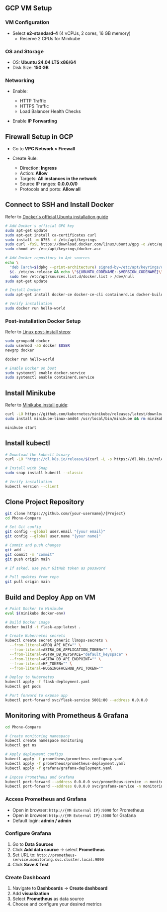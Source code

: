 ## GCP VM Setup

### VM Configuration

* Select **e2-standard-4** (4 vCPUs, 2 cores, 16 GB memory)
  * Reserve 2 CPUs for Minikube

### OS and Storage

* OS: **Ubuntu 24.04 LTS x86/64**
* Disk Size: **150 GB**

### Networking

* Enable:

  * HTTP Traffic
  * HTTPS Traffic
  * Load Balancer Health Checks
* Enable **IP Forwarding**

## Firewall Setup in GCP

* Go to **VPC Network > Firewall**
* Create Rule:

  * Direction: **Ingress**
  * Action: **Allow**
  * Targets: **All instances in the network**
  * Source IP ranges: **0.0.0.0/0**
  * Protocols and ports: **Allow all**

## Connect to SSH and Install Docker

Refer to [Docker's official Ubuntu installation guide](https://docs.docker.com/engine/install/ubuntu/)

```bash
# Add Docker's official GPG key
sudo apt-get update
sudo apt-get install ca-certificates curl
sudo install -m 0755 -d /etc/apt/keyrings
sudo curl -fsSL https://download.docker.com/linux/ubuntu/gpg -o /etc/apt/keyrings/docker.asc
sudo chmod a+r /etc/apt/keyrings/docker.asc

# Add Docker repository to Apt sources
echo \
  "deb [arch=$(dpkg --print-architecture) signed-by=/etc/apt/keyrings/docker.asc] https://download.docker.com/linux/ubuntu \
  $(. /etc/os-release && echo \"${UBUNTU_CODENAME:-$VERSION_CODENAME}\") stable" | \
  sudo tee /etc/apt/sources.list.d/docker.list > /dev/null
sudo apt-get update

# Install Docker
sudo apt-get install docker-ce docker-ce-cli containerd.io docker-buildx-plugin docker-compose-plugin

# Verify installation
sudo docker run hello-world
```

### Post-installation Docker Setup

Refer to [Linux post-install steps](https://docs.docker.com/engine/install/linux-postinstall/):

```bash
sudo groupadd docker
sudo usermod -aG docker $USER
newgrp docker

docker run hello-world

# Enable Docker on boot
sudo systemctl enable docker.service
sudo systemctl enable containerd.service
```

## Install Minikube

Refer to [Minikube install guide](https://minikube.sigs.k8s.io/docs/start/):

```bash
curl -LO https://github.com/kubernetes/minikube/releases/latest/download/minikube-linux-amd64
sudo install minikube-linux-amd64 /usr/local/bin/minikube && rm minikube-linux-amd64

minikube start
```

## Install kubectl

```bash
# Download the kubectl binary
curl -LO "https://dl.k8s.io/release/$(curl -L -s https://dl.k8s.io/release/stable.txt)/bin/linux/amd64/kubectl"

# Install with Snap
sudo snap install kubectl --classic

# Verify installation
kubectl version --client
```

## Clone Project Repository

```bash
git clone https://github.com/{your-username}/{Project}
cd Phone-Compare

# Set Git config
git config --global user.email "{your email}"
git config --global user.name "{your name}"

# Commit and push changes
git add .
git commit -m "commit"
git push origin main

# If asked, use your GitHub token as password

# Pull updates from repo
git pull origin main
```

## Build and Deploy App on VM

```bash
# Point Docker to Minikube
eval $(minikube docker-env)

# Build Docker image
docker build -t flask-app:latest .

# Create Kubernetes secrets
kubectl create secret generic llmops-secrets \
  --from-literal=GROQ_API_KEY="" \
  --from-literal=ASTRA_DB_APPLICATION_TOKEN="" \
  --from-literal=ASTRA_DB_KEYSPACE="default_keyspace" \
  --from-literal=ASTRA_DB_API_ENDPOINT="" \
  --from-literal=HF_TOKEN="" \
  --from-literal=HUGGINGFACEHUB_API_TOKEN=""

# Deploy to Kubernetes
kubectl apply -f flask-deployment.yaml
kubectl get pods

# Port forward to expose app
kubectl port-forward svc/flask-service 5001:80 --address 0.0.0.0
```

## Monitoring with Prometheus & Grafana

```bash
cd Phone-Compare

# Create monitoring namespace
kubectl create namespace monitoring
kubectl get ns

# Apply deployment configs
kubectl apply -f prometheus/prometheus-configmap.yaml
kubectl apply -f prometheus/prometheus-deployment.yaml
kubectl apply -f grafana/grafana-deployment.yaml

# Expose Prometheus and Grafana
kubectl port-forward --address 0.0.0.0 svc/prometheus-service -n monitoring 9090:9090
kubectl port-forward --address 0.0.0.0 svc/grafana-service -n monitoring 3000:3000
```

### Access Prometheus and Grafana

* Open in browser: `http://{VM External IP}:9090` for Prometheus
* Open in browser: `http://{VM External IP}:3000` for Grafana
* Default login: **admin / admin**

### Configure Grafana

1. Go to **Data Sources**
2. Click **Add data source** → select **Prometheus**
3. Set URL to: `http://prometheus-service.monitoring.svc.cluster.local:9090`
4. Click **Save & Test**

### Create Dashboard

1. Navigate to **Dashboards** → **Create dashboard**
2. Add **visualization**
3. Select **Prometheus** as data source
4. Choose and configure your desired metrics

